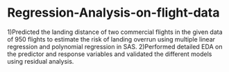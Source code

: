 # Regression-Analysis-on-flight-data
1)Predicted the landing distance of two commercial flights in the given data of 950 flights to estimate the risk of landing overrun using multiple linear regression and polynomial regression in SAS.
2)Performed detailed EDA on the predictor and response variables and validated the different models using residual analysis.
